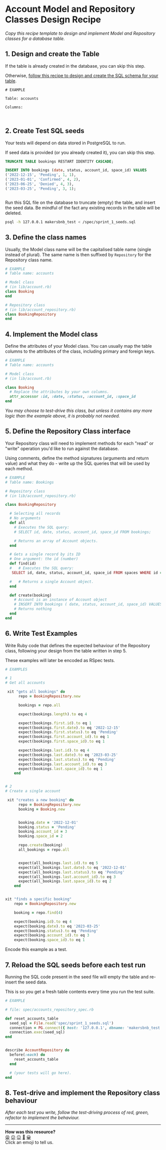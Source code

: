 # Account Model and Repository Classes Design Recipe

_Copy this recipe template to design and implement Model and Repository classes for a database table._

## 1. Design and create the Table

If the table is already created in the database, you can skip this step.

Otherwise, [follow this recipe to design and create the SQL schema for your table](./single_table_design_recipe_template.md).

```
# EXAMPLE

Table: accounts

Columns:



```

## 2. Create Test SQL seeds

Your tests will depend on data stored in PostgreSQL to run.

If seed data is provided (or you already created it), you can skip this step.

```sql
TRUNCATE TABLE bookings RESTART IDENTITY CASCADE;

INSERT INTO bookings (date, status, account_id, space_id) VALUES
('2022-12-15', 'Pending', 1, 1),
('2023-01-01', 'Confirmed', 4, 2),
('2023-06-25', 'Denied', 4, 3),
('2023-03-25', 'Pending', 3, 1);



```

Run this SQL file on the database to truncate (empty) the table, and insert the seed data. Be mindful of the fact any existing records in the table will be deleted.

```bash
psql -h 127.0.0.1 makersbnb_test < /spec/sprint_1_seeds.sql
```

## 3. Define the class names

Usually, the Model class name will be the capitalised table name (single instead of plural). The same name is then suffixed by `Repository` for the Repository class name.

```ruby
# EXAMPLE
# Table name: accounts

# Model class
# (in lib/account.rb)
class Booking
end

# Repository class
# (in lib/account_repository.rb)
class BookingRepository
end
```

## 4. Implement the Model class

Define the attributes of your Model class. You can usually map the table columns to the attributes of the class, including primary and foreign keys.

```ruby
# EXAMPLE
# Table name: accounts

# Model class
# (in lib/account.rb)

class Booking
  # Replace the attributes by your own columns.
  attr_accessor :id, :date, :status, :account_id, :space_id
end

```

*You may choose to test-drive this class, but unless it contains any more logic than the example above, it is probably not needed.*

## 5. Define the Repository Class interface

Your Repository class will need to implement methods for each "read" or "write" operation you'd like to run against the database.

Using comments, define the method signatures (arguments and return value) and what they do - write up the SQL queries that will be used by each method.

```ruby
# EXAMPLE
# Table name: Bookings

# Repository class
# (in lib/account_repository.rb)

class BookingRepository

  # Selecting all records
  # No arguments
  def all
    # Executes the SQL query:
    # SELECT id, date, status, account_id, space_id FROM bookings;

    # Returns an array of Account objects.
  end

  # Gets a single record by its ID
  # One argument: the id (number)
  def find(id)
  #   # Executes the SQL query:
   SELECT id, date, status, account_id, space_id FROM spaces WHERE id = $1;

  #   # Returns a single Account object.
  end

  def create(booking)
    # Account is an instance of Account object
    # INSERT INTO bookings ( date, status, account_id, space_id) VALUES ($1, $2, $3, $4);
    # Returns nothing
  end
end
```

## 6. Write Test Examples

Write Ruby code that defines the expected behaviour of the Repository class, following your design from the table written in step 5.

These examples will later be encoded as RSpec tests.

```ruby
# EXAMPLES

# 1
# Get all accounts

 xit "gets all bookings" do
      repo = BookingRepository.new

      bookings = repo.all

      expect(bookings.length).to eq 4

      expect(bookings.first.id).to eq 1
      expect(bookings.first.date).to eq '2022-12-15'
      expect(bookings.first.status).to eq 'Pending'
      expect(bookings.first.account_id).to eq 1
      expect(bookings.first.space_id).to eq 1

      expect(bookings.last.id).to eq 4
      expect(bookings.last.date).to eq '2023-03-25'
      expect(bookings.last.status).to eq 'Pending'
      expect(bookings.last.account_id).to eq 3
      expect(bookings.last.space_id).to eq 1
    end


# 2
# Create a single account

 xit "creates a new booking" do
      repo = BookingRepository.new
      booking = Booking.new


      booking.date = '2022-12-01'
      booking.status = 'Pending'
      booking.account_id = 3
      booking.space_id = 2

      repo.create(booking)
      all_bookings = repo.all


      expect(all_bookings.last.id).to eq 5
      expect(all_bookings.last.date).to eq '2022-12-01'
      expect(all_bookings.last.status).to eq 'Pending'
      expect(all_bookings.last.account_id).to eq 3
      expect(all_bookings.last.space_id).to eq 2
    end


xit "finds a specific booking"
    repo = BookingRepository.new

    booking = repo.find(4)

    expect(booking.id).to eq 4
    expect(booking.date).to eq '2023-03-25'
    expect(booking.status).to eq 'Pending'
    expect(booking.account_id).to eq 3
    expect(booking.space_id).to eq 1

```


Encode this example as a test.

## 7. Reload the SQL seeds before each test run

Running the SQL code present in the seed file will empty the table and re-insert the seed data.

This is so you get a fresh table contents every time you run the test suite.

```ruby
# EXAMPLE

# file: spec/accounts_repository_spec.rb

def reset_accounts_table
  seed_sql = File.read('spec/sprint_1_seeds.sql')
  connection = PG.connect({ host: '127.0.0.1', dbname: 'makersbnb_test' })
  connection.exec(seed_sql)
end


describe AccountRepository do
  before(:each) do
    reset_accounts_table
  end

  # (your tests will go here).
end
```

## 8. Test-drive and implement the Repository class behaviour

_After each test you write, follow the test-driving process of red, green, refactor to implement the behaviour._

<!-- BEGIN GENERATED SECTION DO NOT EDIT -->

---

**How was this resource?**  
[😫](https://airtable.com/shrUJ3t7KLMqVRFKR?prefill_Repository=makersacademy%2Fdatabases&prefill_File=resources%2Frepository_class_recipe_template.md&prefill_Sentiment=😫) [😕](https://airtable.com/shrUJ3t7KLMqVRFKR?prefill_Repository=makersacademy%2Fdatabases&prefill_File=resources%2Frepository_class_recipe_template.md&prefill_Sentiment=😕) [😐](https://airtable.com/shrUJ3t7KLMqVRFKR?prefill_Repository=makersacademy%2Fdatabases&prefill_File=resources%2Frepository_class_recipe_template.md&prefill_Sentiment=😐) [🙂](https://airtable.com/shrUJ3t7KLMqVRFKR?prefill_Repository=makersacademy%2Fdatabases&prefill_File=resources%2Frepository_class_recipe_template.md&prefill_Sentiment=🙂) [😀](https://airtable.com/shrUJ3t7KLMqVRFKR?prefill_Repository=makersacademy%2Fdatabases&prefill_File=resources%2Frepository_class_recipe_template.md&prefill_Sentiment=😀)  
Click an emoji to tell us.

<!-- END GENERATED SECTION DO NOT EDIT -->
